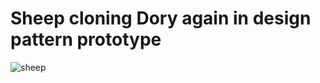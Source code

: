 <h1>Sheep cloning Dory again in design pattern prototype</h1>

![sheep](https://github.com/nanasaria/DesignPatterns/assets/85569222/d21639a5-881d-48ad-ae26-b213e9cff869)

